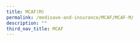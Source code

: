 ```yaml
---
title: MCAF(M)
permalink: /medisave-and-insurance/MCAF/MCAF-M/
description: ""
third_nav_title: MCAF
---
```

